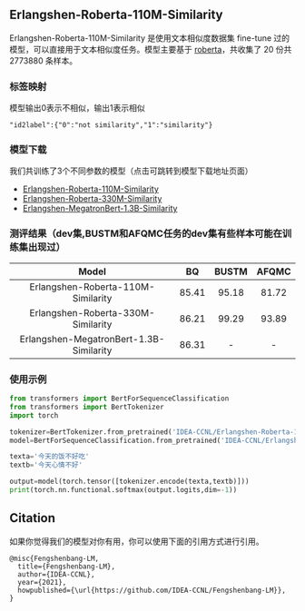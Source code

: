 ## Erlangshen-Roberta-110M-Similarity

Erlangshen-Roberta-110M-Similarity 是使用文本相似度数据集 fine-tune 过的模型，可以直接用于文本相似度任务。模型主要基于 [roberta](https://huggingface.co/hfl/chinese-roberta-wwm-ext)，共收集了 20 份共 2773880 条样本。


### 标签映射
模型输出0表示不相似，输出1表示相似
```
"id2label":{"0":"not similarity","1":"similarity"}
```

### 模型下载
我们共训练了3个不同参数的模型（点击可跳转到模型下载地址页面）
- [Erlangshen-Roberta-110M-Similarity](https://huggingface.co/IDEA-CCNL/Erlangshen-Roberta-110M-Similarity)
- [Erlangshen-Roberta-330M-Similarity](https://huggingface.co/IDEA-CCNL/Erlangshen-Roberta-330M-Similarity)
- [Erlangshen-MegatronBert-1.3B-Similarity](https://huggingface.co/IDEA-CCNL/Erlangshen-MegatronBert-1.3B-Similarity)


### 测评结果（dev集,BUSTM和AFQMC任务的dev集有些样本可能在训练集出现过）
|    Model   | BQ    |  BUSTM  | AFQMC    |
| :--------:    | :-----:  | :----:  | :-----:   | 
| Erlangshen-Roberta-110M-Similarity | 85.41     |   95.18    | 81.72     |
| Erlangshen-Roberta-330M-Similarity | 86.21      |   99.29    | 93.89      |  
| Erlangshen-MegatronBert-1.3B-Similarity | 86.31      |   -    | -      |   


### 使用示例
```python
from transformers import BertForSequenceClassification
from transformers import BertTokenizer
import torch

tokenizer=BertTokenizer.from_pretrained('IDEA-CCNL/Erlangshen-Roberta-110M-Similarity')
model=BertForSequenceClassification.from_pretrained('IDEA-CCNL/Erlangshen-Roberta-110M-Similarity')

texta='今天的饭不好吃'
textb='今天心情不好'

output=model(torch.tensor([tokenizer.encode(texta,textb)]))
print(torch.nn.functional.softmax(output.logits,dim=-1))

```


## Citation
如果你觉得我们的模型对你有用，你可以使用下面的引用方式进行引用。
```
@misc{Fengshenbang-LM,
  title={Fengshenbang-LM},
  author={IDEA-CCNL},
  year={2021},
  howpublished={\url{https://github.com/IDEA-CCNL/Fengshenbang-LM}},
}
```